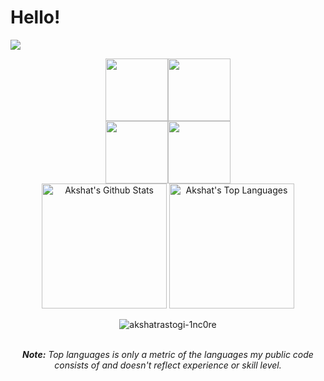 # Hello!

![](http://github-profile-summary-cards.vercel.app/api/cards/profile-details?username=Trafalgar99&theme=moonlight)

<center   float="left">
    <img align="center" src="http://github-profile-summary-cards.vercel.app/api/cards/repos-per-language?username=Trafalgar99&theme=moonlight" width=100><img  align="center" src="http://github-profile-summary-cards.vercel.app/api/cards/most-commit-language?username=Trafalgar99&theme=moonlight" width=100>
    <br/><img src="http://github-profile-summary-cards.vercel.app/api/cards/stats?username=Trafalgar99&theme=moonlight" width=100><img src="http://github-profile-summary-cards.vercel.app/api/cards/productive-time?username=Trafalgar99&theme=moonlight&utcOffset=8" width=100>
</center>


<div>
    <div align="center">
    <a href="#"><img alt="Akshat's Github Stats" src="https://github-readme-stats.vercel.app/api?username=AkshatRastogi-1nC0re&show_icons=true&include_all_commits=true&count_private=true&theme=react&hide_border=true&bg_color=0D1117&title_color=5ce1e6&icon_color=5ce1e6" height="200"/></a>
    <a href="#"><img alt="Akshat's Top Languages" src="https://github-readme-stats.vercel.app/api/top-langs/?username=AkshatRastogi-1nC0re&langs_count=10&layout=compact&theme=react&hide_border=true&bg_color=0D1117&title_color=5ce1e6&icon_color=5ce1e6" height="200"/></a>
   <p align="center"> <img src="https://komarev.com/ghpvc/?username=akshatrastogi-1nc0re&label=Profile%20views&color=0e75b6&style=flat" alt="akshatrastogi-1nc0re" /> </p>
    <br/>
    <i><b>Note:</b> Top languages is only a metric of the languages my public code consists of and doesn't reflect experience or skill level.</i>
  </div>
</div>
